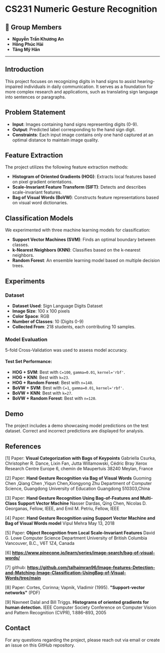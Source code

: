 # CS231 Numeric Gesture Recognition

## 👥 Group Members  

- **Nguyễn Trần Khương An**
- **Hồng Phúc Hải**  
- **Tăng Mỹ Hân**

---

## Introduction

This project focuses on recognizing digits in hand signs to assist hearing-impaired individuals in daily communication. It serves as a foundation for more complex research and applications, such as translating sign language into sentences or paragraphs.

## Problem Statement

- **Input**: Images containing hand signs representing digits (0-9).  
- **Output**: Predicted label corresponding to the hand sign digit.  
- **Constraints**: Each input image contains only one hand captured at an optimal distance to maintain image quality.  

## Feature Extraction

The project utilizes the following feature extraction methods:

- **Histogram of Oriented Gradients (HOG)**: Extracts local features based on pixel gradient orientations.  
- **Scale-Invariant Feature Transform (SIFT)**: Detects and describes scale-invariant features.  
- **Bag of Visual Words (BoVW)**: Constructs feature representations based on visual word dictionaries.  

## Classification Models

We experimented with three machine learning models for classification:

- **Support Vector Machines (SVM)**: Finds an optimal boundary between classes.  
- **k-Nearest Neighbors (KNN)**: Classifies based on the k-nearest neighbors.  
- **Random Forest**: An ensemble learning model based on multiple decision trees.  

## Experiments

### Dataset

- **Dataset Used**: Sign Language Digits Dataset  
- **Image Size**: 100 x 100 pixels  
- **Color Space**: RGB  
- **Number of Classes**: 10 (Digits 0-9)  
- **Collected From**: 218 students, each contributing 10 samples.  

### Model Evaluation

5-fold Cross-Validation was used to assess model accuracy.

#### Test Set Performance:

- **HOG + SVM**: Best with `C=100`, `gamma=0.01`, `kernel='rbf'`.  
- **HOG + KNN**: Best with `k=23`.  
- **HOG + Random Forest**: Best with `n=140`.  
- **BoVW + SVM**: Best with `C=1`, `gamma=0.01`, `kernel='rbf'`.  
- **BoVW + KNN**: Best with `k=27`.  
- **BoVW + Random Forest**: Best with `n=120`.  

## Demo

The project includes a demo showcasing model predictions on the test dataset. Correct and incorrect predictions are displayed for analysis.

## References

[1] Paper: **Visual Categorization with Bags of Keypoints** Gabriella Csurka, Christopher R. Dance, Lixin Fan, Jutta Willamowski, Cédric Bray Xerox Research Centre Europe 6, chemin de Maupertuis 38240 Meylan, France

[2] Paper: **Hand Gesture Recognition via Bag of Visual Words** Guoming Chen ,Qiang Chen ,Yiqun Chen,Xiongyong Zhu Department of Computer Science, Guangdong University of Education Guangdong 510303,China

[3] Paper: **Hand Gesture Recognition Using Bag-of-Features and Multi-Class Support Vector Machine** Nasser Dardas, Qing Chen, Nicolas D. Georganas, Fellow, IEEE, and Emil M. Petriu, Fellow, IEEE

[4] Paper: **Hand Gesture Recognition using Support Vector Machine and Bag of Visual Words model** Vipul Mehra May 13, 2018

[5] Paper: **Object Recognition from Local Scale-Invariant Features** David G. Lowe Computer Science Department University of British Columbia Vancouver, B.C., V6T 1Z4, Canada

[6] **https://www.pinecone.io/learn/series/image-search/bag-of-visual-words/**

[7] github: **https://github.com/talhaimran96/Image-features-Detection-and-Matching-Image-Classification-UsingBag-of-Visual-Words/tree/main**

[8] Paper: Cortes, Corinna; Vapnik, Vladimir (1995). **"Support-vector networks"** (PDF)

[9] Navneet Dalal and Bill Triggs. **Histograms of oriented gradients for human detection.** IEEE Computer Society Conference on Computer Vision and Pattern Recognition (CVPR), 1:886–893, 2005 

## Contact

For any questions regarding the project, please reach out via email or create an issue on this GitHub repository.
